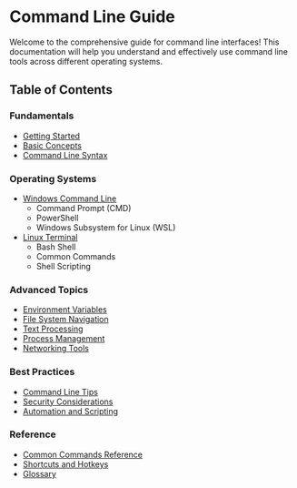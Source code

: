 # Command Line Guide

Welcome to the comprehensive guide for command line interfaces! This documentation will help you understand and effectively use command line tools across different operating systems.

## Table of Contents

### Fundamentals
- [Getting Started](./fundamentals/getting-started.md)
- [Basic Concepts](./fundamentals/basic-concepts.md)
- [Command Line Syntax](./fundamentals/command-syntax.md)

### Operating Systems
- [Windows Command Line](./os/windows/index.md)
  - Command Prompt (CMD)
  - PowerShell
  - Windows Subsystem for Linux (WSL)
- [Linux Terminal](./os/linux/index.md)
  - Bash Shell
  - Common Commands
  - Shell Scripting

### Advanced Topics
- [Environment Variables](./advanced/environment-variables.md)
- [File System Navigation](./advanced/file-system.md)
- [Text Processing](./advanced/text-processing.md)
- [Process Management](./advanced/process-management.md)
- [Networking Tools](./advanced/networking.md)

### Best Practices
- [Command Line Tips](./best-practices/tips.md)
- [Security Considerations](./best-practices/security.md)
- [Automation and Scripting](./best-practices/automation.md)

### Reference
- [Common Commands Reference](./reference/commands.md)
- [Shortcuts and Hotkeys](./reference/shortcuts.md)
- [Glossary](./reference/glossary.md)
